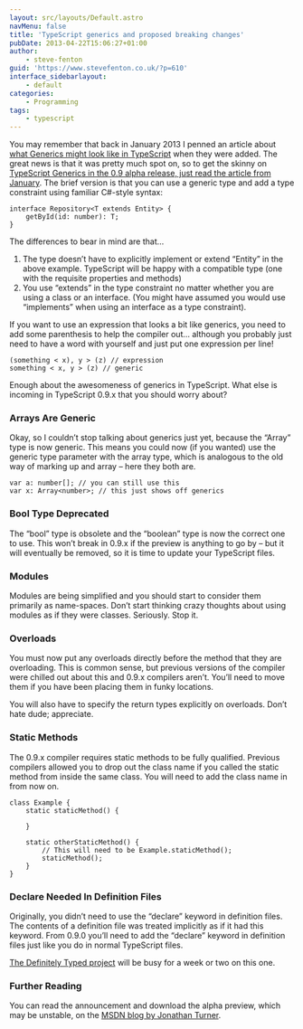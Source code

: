```yaml
---
layout: src/layouts/Default.astro
navMenu: false
title: 'TypeScript generics and proposed breaking changes'
pubDate: 2013-04-22T15:06:27+01:00
author:
    - steve-fenton
guid: 'https://www.stevefenton.co.uk/?p=610'
interface_sidebarlayout:
    - default
categories:
    - Programming
tags:
    - typescript
---
```


You may remember that back in January 2013 I penned an article about [what Generics might look like in TypeScript](/2013/01/An-Early-Vision-Of-TypeScript-Generics/) when they were added. The great news is that it was pretty much spot on, so to get the skinny on [TypeScript Generics in the 0.9 alpha release, just read the article from January](/2013/01/An-Early-Vision-Of-TypeScript-Generics/). The brief version is that you can use a generic type and add a type constraint using familiar C#-style syntax:

```
interface Repository<T extends Entity> {
    getById(id: number): T;
}
```
The differences to bear in mind are that…

1. The type doesn’t have to explicitly implement or extend “Entity” in the above example. TypeScript will be happy with a compatible type (one with the requisite properties and methods)
2. You use “extends” in the type constraint no matter whether you are using a class or an interface. (You might have assumed you would use “implements” when using an interface as a type constraint).

If you want to use an expression that looks a bit like generics, you need to add some parenthesis to help the compiler out… although you probably just need to have a word with yourself and just put one expression per line!

```
(something < x), y > (z) // expression
something < x, y > (z) // generic
```
Enough about the awesomeness of generics in TypeScript. What else is incoming in TypeScript 0.9.x that you should worry about?

### Arrays Are Generic

Okay, so I couldn’t stop talking about generics just yet, because the “Array” type is now generic. This means you could now (if you wanted) use the generic type parameter with the array type, which is analogous to the old way of marking up and array – here they both are.

```
var a: number[]; // you can still use this
var x: Array<number>; // this just shows off generics
```
### Bool Type Deprecated

The “bool” type is obsolete and the “boolean” type is now the correct one to use. This won’t break in 0.9.x if the preview is anything to go by – but it will eventually be removed, so it is time to update your TypeScript files.

### Modules

Modules are being simplified and you should start to consider them primarily as name-spaces. Don’t start thinking crazy thoughts about using modules as if they were classes. Seriously. Stop it.

### Overloads

You must now put any overloads directly before the method that they are overloading. This is common sense, but previous versions of the compiler were chilled out about this and 0.9.x compilers aren’t. You’ll need to move them if you have been placing them in funky locations.

You will also have to specify the return types explicitly on overloads. Don’t hate dude; appreciate.

### Static Methods

The 0.9.x compiler requires static methods to be fully qualified. Previous compilers allowed you to drop out the class name if you called the static method from inside the same class. You will need to add the class name in from now on.

```
class Example {
    static staticMethod() {
       
    }
   
    static otherStaticMethod() {
        // This will need to be Example.staticMethod();
        staticMethod();
    }
}
```
### Declare Needed In Definition Files

Originally, you didn’t need to use the “declare” keyword in definition files. The contents of a definition file was treated implicitly as if it had this keyword. From 0.9.0 you’ll need to add the “declare” keyword in definition files just like you do in normal TypeScript files.

[The Definitely Typed project](https://github.com/borisyankov/DefinitelyTyped) will be busy for a week or two on this one.

### Further Reading

You can read the announcement and download the alpha preview, which may be unstable, on the [MSDN blog by Jonathan Turner](http://blogs.msdn.com/b/typescript/archive/2013/04/22/10413065.aspx).